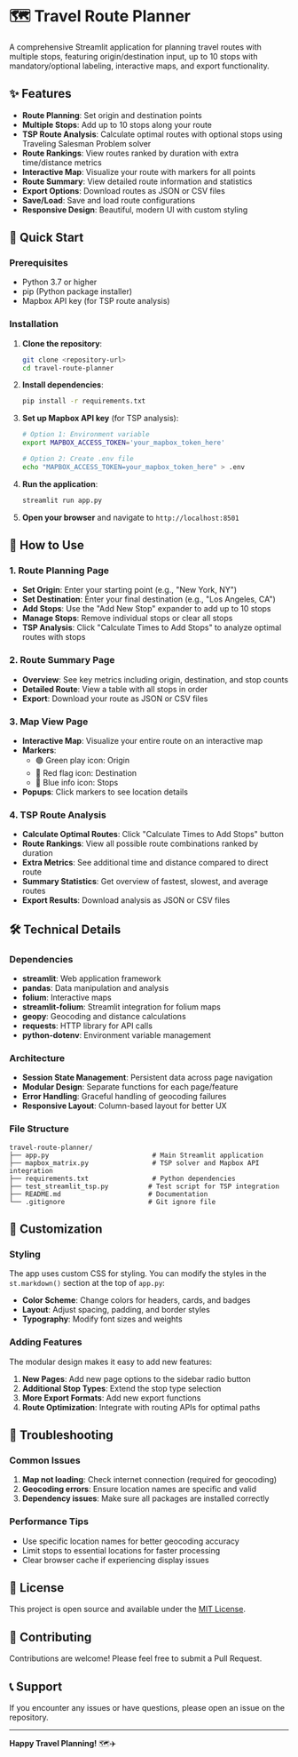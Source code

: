 # 🗺️ Travel Route Planner

A comprehensive Streamlit application for planning travel routes with multiple stops, featuring origin/destination input, up to 10 stops with mandatory/optional labeling, interactive maps, and export functionality.

## ✨ Features

- **Route Planning**: Set origin and destination points
- **Multiple Stops**: Add up to 10 stops along your route
- **TSP Route Analysis**: Calculate optimal routes with optional stops using Traveling Salesman Problem solver
- **Route Rankings**: View routes ranked by duration with extra time/distance metrics
- **Interactive Map**: Visualize your route with markers for all points
- **Route Summary**: View detailed route information and statistics
- **Export Options**: Download routes as JSON or CSV files
- **Save/Load**: Save and load route configurations
- **Responsive Design**: Beautiful, modern UI with custom styling

## 🚀 Quick Start

### Prerequisites

- Python 3.7 or higher
- pip (Python package installer)
- Mapbox API key (for TSP route analysis)

### Installation

1. **Clone the repository**:
   ```bash
   git clone <repository-url>
   cd travel-route-planner
   ```

2. **Install dependencies**:
   ```bash
   pip install -r requirements.txt
   ```

3. **Set up Mapbox API key** (for TSP analysis):
   ```bash
   # Option 1: Environment variable
   export MAPBOX_ACCESS_TOKEN='your_mapbox_token_here'
   
   # Option 2: Create .env file
   echo "MAPBOX_ACCESS_TOKEN=your_mapbox_token_here" > .env
   ```

4. **Run the application**:
   ```bash
   streamlit run app.py
   ```

5. **Open your browser** and navigate to `http://localhost:8501`

## 📖 How to Use

### 1. Route Planning Page

- **Set Origin**: Enter your starting point (e.g., "New York, NY")
- **Set Destination**: Enter your final destination (e.g., "Los Angeles, CA")
- **Add Stops**: Use the "Add New Stop" expander to add up to 10 stops
- **Manage Stops**: Remove individual stops or clear all stops
- **TSP Analysis**: Click "Calculate Times to Add Stops" to analyze optimal routes with stops

### 2. Route Summary Page

- **Overview**: See key metrics including origin, destination, and stop counts
- **Detailed Route**: View a table with all stops in order
- **Export**: Download your route as JSON or CSV files

### 3. Map View Page

- **Interactive Map**: Visualize your entire route on an interactive map
- **Markers**: 
  - 🟢 Green play icon: Origin
  - 🔴 Red flag icon: Destination
  - 🔵 Blue info icon: Stops
- **Popups**: Click markers to see location details

### 4. TSP Route Analysis

- **Calculate Optimal Routes**: Click "Calculate Times to Add Stops" button
- **Route Rankings**: View all possible route combinations ranked by duration
- **Extra Metrics**: See additional time and distance compared to direct route
- **Summary Statistics**: Get overview of fastest, slowest, and average routes
- **Export Results**: Download analysis as JSON or CSV files

## 🛠️ Technical Details

### Dependencies

- **streamlit**: Web application framework
- **pandas**: Data manipulation and analysis
- **folium**: Interactive maps
- **streamlit-folium**: Streamlit integration for folium maps
- **geopy**: Geocoding and distance calculations
- **requests**: HTTP library for API calls
- **python-dotenv**: Environment variable management

### Architecture

- **Session State Management**: Persistent data across page navigation
- **Modular Design**: Separate functions for each page/feature
- **Error Handling**: Graceful handling of geocoding failures
- **Responsive Layout**: Column-based layout for better UX

### File Structure

```
travel-route-planner/
├── app.py                          # Main Streamlit application
├── mapbox_matrix.py                # TSP solver and Mapbox API integration
├── requirements.txt                # Python dependencies
├── test_streamlit_tsp.py          # Test script for TSP integration
├── README.md                      # Documentation
└── .gitignore                     # Git ignore file
```

## 🎨 Customization

### Styling

The app uses custom CSS for styling. You can modify the styles in the `st.markdown()` section at the top of `app.py`:

- **Color Scheme**: Change colors for headers, cards, and badges
- **Layout**: Adjust spacing, padding, and border styles
- **Typography**: Modify font sizes and weights

### Adding Features

The modular design makes it easy to add new features:

1. **New Pages**: Add new page options to the sidebar radio button
2. **Additional Stop Types**: Extend the stop type selection
3. **More Export Formats**: Add new export functions
4. **Route Optimization**: Integrate with routing APIs for optimal paths

## 🔧 Troubleshooting

### Common Issues

1. **Map not loading**: Check internet connection (required for geocoding)
2. **Geocoding errors**: Ensure location names are specific and valid
3. **Dependency issues**: Make sure all packages are installed correctly

### Performance Tips

- Use specific location names for better geocoding accuracy
- Limit stops to essential locations for faster processing
- Clear browser cache if experiencing display issues

## 📝 License

This project is open source and available under the [MIT License](LICENSE).

## 🤝 Contributing

Contributions are welcome! Please feel free to submit a Pull Request.

## 📞 Support

If you encounter any issues or have questions, please open an issue on the repository.

---

**Happy Travel Planning!** 🗺️✈️